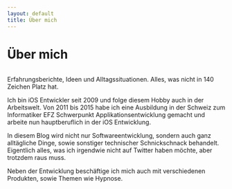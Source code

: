 ```yaml
---
layout: default
title: Über mich
---
```


<div class="post">
	<h1 class="pageTitle">Über mich</h1>
	<img src="{{ site.url }}/assets/img/mac-glasses.jpg" alt="">
	<p class="intro">Erfahrungsberichte, Ideen und Alltagssituationen. Alles, was nicht in 140 Zeichen Platz hat.</p>
	<p>Ich bin iOS Entwickler seit 2009 und folge diesem Hobby auch in der Arbeitswelt. Von 2011 bis 2015 habe ich eine Ausbildung in der Schweiz zum Informatiker EFZ Schwerpunkt Applikationsentwicklung gemacht und arbeite nun hauptberuflich in der iOS Entwicklung.</p>
    <p>In diesem Blog wird nicht nur Softwareentwicklung, sondern auch ganz alltägliche Dinge, sowie sonstiger technischer Schnickschnack behandelt. Eigentlich alles, was ich irgendwie nicht auf Twitter haben möchte, aber trotzdem raus muss.</p>
    <p>Neben der Entwicklung beschäftige ich mich auch mit verschiedenen Produkten, sowie Themen wie Hypnose.</p>
</div>
